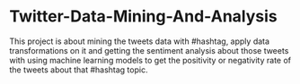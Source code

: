 # Twitter-Data-Mining-And-Analysis

This project is about mining the tweets data with #hashtag, apply data transformations on it and getting the sentiment analysis about those tweets with using machine learning models to get the positivity or negativity rate of the tweets about that #hashtag topic.
